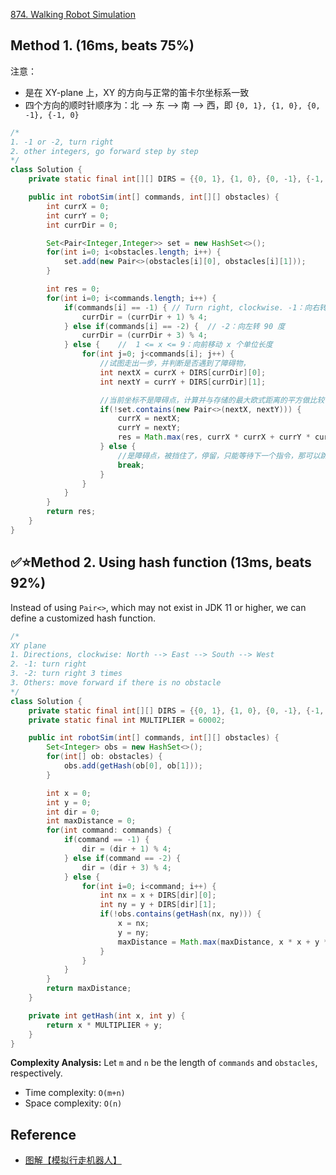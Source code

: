 [874. Walking Robot Simulation](https://leetcode.com/problems/walking-robot-simulation/)


## Method 1. (16ms, beats 75%)
注意：
* 是在 XY-plane 上，XY 的方向与正常的笛卡尔坐标系一致
* 四个方向的顺时针顺序为：北 --> 东 --> 南 --> 西，即 `{0, 1}, {1, 0}, {0, -1}, {-1, 0}`

```java
/*
1. -1 or -2, turn right
2. other integers, go forward step by step
*/
class Solution {
    private static final int[][] DIRS = {{0, 1}, {1, 0}, {0, -1}, {-1, 0}}; // North, East, South, West

    public int robotSim(int[] commands, int[][] obstacles) {
        int currX = 0;
        int currY = 0;
        int currDir = 0;

        Set<Pair<Integer,Integer>> set = new HashSet<>();
        for(int i=0; i<obstacles.length; i++) {
            set.add(new Pair<>(obstacles[i][0], obstacles[i][1]));
        }

        int res = 0;
        for(int i=0; i<commands.length; i++) {
            if(commands[i] == -1) { // Turn right, clockwise. -1：向右转 90 度
                currDir = (currDir + 1) % 4;
            } else if(commands[i] == -2) {  // -2：向左转 90 度
                currDir = (currDir + 3) % 4;
            } else {    //  1 <= x <= 9：向前移动 x 个单位长度
                for(int j=0; j<commands[i]; j++) {
                    //试图走出一步，并判断是否遇到了障碍物，
                    int nextX = currX + DIRS[currDir][0];
                    int nextY = currY + DIRS[currDir][1];

                    //当前坐标不是障碍点，计算并与存储的最大欧式距离的平方做比较
                    if(!set.contains(new Pair<>(nextX, nextY))) {
                        currX = nextX;
                        currY = nextY;
                        res = Math.max(res, currX * currX + currY * currY);
                    } else {
                        //是障碍点，被挡住了，停留，只能等待下一个指令，那可以跳出当前指令了
                        break;
                    }
                }
            }
        }
        return res;
    }
}
```


## ✅⭐Method 2. Using hash function (13ms, beats 92%)
Instead of using `Pair<>`, which may not exist in JDK 11 or higher, we can define a customized hash function.
```java
/*
XY plane
1. Directions, clockwise: North --> East --> South --> West
2. -1: turn right 
3. -2: turn right 3 times
3. Others: move forward if there is no obstacle
*/
class Solution {
    private static final int[][] DIRS = {{0, 1}, {1, 0}, {0, -1}, {-1, 0}};
    private static final int MULTIPLIER = 60002;

    public int robotSim(int[] commands, int[][] obstacles) {
        Set<Integer> obs = new HashSet<>();
        for(int[] ob: obstacles) {
            obs.add(getHash(ob[0], ob[1]));
        }

        int x = 0;
        int y = 0;
        int dir = 0;
        int maxDistance = 0;
        for(int command: commands) {
            if(command == -1) {
                dir = (dir + 1) % 4;
            } else if(command == -2) {
                dir = (dir + 3) % 4;
            } else {
                for(int i=0; i<command; i++) {
                    int nx = x + DIRS[dir][0];
                    int ny = y + DIRS[dir][1];
                    if(!obs.contains(getHash(nx, ny))) {
                        x = nx;
                        y = ny;
                        maxDistance = Math.max(maxDistance, x * x + y * y);
                    }
                }
            }
        }
        return maxDistance;
    }

    private int getHash(int x, int y) {
        return x * MULTIPLIER + y;
    }
}
```
**Complexity Analysis:** Let `m` and `n` be the length of `commands` and `obstacles`, respectively.
* Time complexity: `O(m+n)`
* Space complexity: `O(n)`


## Reference
* [图解【模拟行走机器人】](https://leetcode.cn/problems/walking-robot-simulation/solutions/306901/tu-jie-mo-ni-xing-zou-ji-qi-ren-by-dekeshile/)
